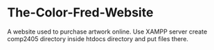 The-Color-Fred-Website
======================

A website used to purchase artwork online.
Use XAMPP server create comp2405 directory inside htdocs directory and put files there.
